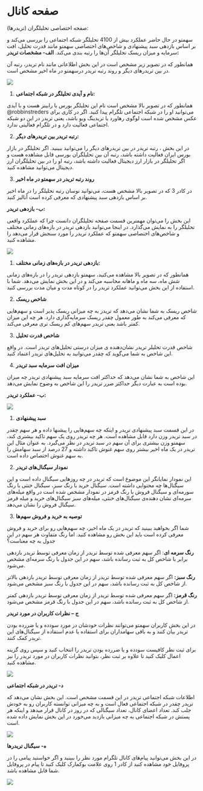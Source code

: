 # صفحه کانال

صفحه اختصاصی تحلیلگران (تریدرها):

سهمتو در حال حاضر عملکرد بیش از 4100 تحلیلگر شبکه اجتماعی را بررسی می‌کند و بر اساس بازدهی سبد پیشنهادی و شاخص‌های
اختصاصی سهمتو مانند قدرت تحلیل، افت سرمایه و میزان ریسک تحلیلگر آن‌ها را رتبه بندی می‌کند.
**الف- مشخصات تریدر:**

همانطور که در تصویر زیر مشخص است در این بخش اطلاعاتی مانند نام تریدر، رتبه آن در بین تریدرهای دیگر و روند رتبه تریدر
درسهمتو در ماه اخیر مشخص است.

![](/img/channel/1.png)

1. **نام و آیدی تحلیلگر در شبکه اجتماعی:**

همانطور که در تصویر بالا مشخص است نام این تحلیلگر بورس با رابینز هست و با آیدی @robbinstreders می‌توانید او را در شبکه
اجتماعی تلگرام پیدا کنید. اگر در کاری برای عکس مشخص شده است لوگوی رهاورد یا تریدینگ ویو باشد، یعنی تریدر در این دو شبکه
اجتماعی فعالیت دارد و در تلگرام فعالیتی ندارد.

2. **رتبه تریدر بین تریدرهای دیگر:**

در این بخش ، رتبه تریدر در بین تریدرهای دیگر را می‌توانید ببینید. اگر تحلیلگر در بازار بورس ایران فعالیت داشته باشد،
رتبه آن بین تحلیلگران بورسی قابل مشاهده هست و اگر تحلیلگر در بازار ارز دیجیتال فعالیت داشته باشد، رتبه او را در بین
تحلیلگران ارز دیجیتال می‌توانید مشاهده کنید.

3. **روند رتبه تریدر در سهمتو در ماه اخیر**

در کادر 3 که در تصویر بالا مشخص هست، می‌توانید نوسان رتبه تحلیلگر را در ماه اخیر بر اساس بازدهی سبد پیشنهادی که معرفی
کرده است آنالیز کنید.

**ب- بازدهی تریدر:**

این بخش را می‌توان مهمترین قسمت صفحه تحلیلگران دانست چرا که عملکرد واقعی تحلیلگر را به نمایش می‌گذارد. در اینجا
می‌توانید بازدهی تریدر در بازه‌های زمانی مختلف و شاخص‌های اختصاصی سهمتو که عملکرد تریدر را مورد سنجش قرار می‌دهد را
مشاهده کنید.

![](/img/channel/2.png)

1. **بازدهی تریدر در بازه‌های زمانی مختلف:**

همانطور که در تصویر بالا مشاهده می‌کنید، سهمتو بازدهی تریدر را در بازه‌های زمانی شش ماه، سه ماه و ماهانه محاسبه می‌کند و
در این بخش نمایش می‌دهد. شما با استفاده از این بخش می‌توانید عملکرد تریدر را در کوتاه مدت و میان مدت بررسی کنید.

2. **شاخص ریسک**

شاخص ریسک به شما نشان می‌دهد که تریدر به چه میزانی ریسک پذیر است و سهم‌هایی که معرفی می‌کند به طور معمول چقدر ریسک
سرمایه‌گذاری دارد. هر چه این میزان کمتر باشد یعنی تریدر سهم‌های کم ریسک ‌تری معرفی می‌کند.

3. **شاخص قدرت تحلیل**

شاخص قدرت تحلیلر تریدر نشان‌دهنده ی میزان درستی تحلیل‌های تریدر است. در واقع این شاخص به شما می‌گوید که چقدر می‌توانید
به تحلیل‌های تریدر اعتماد کنید.

4. **میزان افت سرمایه سبد تریدر**

این شاخص به شما نشان می‌دهد که حداکثر افت سرمایه سبد پیشنهادی تریدر چه میزان بوده است به عبارت دیگر حداکثر ضرر تریدر را
این شاخص به وضوح نمایش می‌دهد.

**ب- عملکرد تریدر:**

![](/img/channel/3.png)

1. **سبد پیشنهادی**

در این قسمت سبد پیشنهادی تریدر و اینکه چه سهم‌هایی را پیشنها داده و هر سهم چقدر در سبد تریدر وزن دارد قابل مشاهده است.
هر چه تریدر روی یک سهم تاکید بیشتری کند، سهمتو وزن بیشتری برای آن سهم در سبد تریدر در نظر می‌گیرد. به عنوان مثال این
تریدر در یک ماه اخیر بیشتر روی سهم غنوش تاکید داشته و 27 درصد از سبد سهامش را به سهم غنوش اختصاص داده است.

2. **نمودار سیگنال‌های تریدر**

این نمودار نمایانگر این موضوع است که تریدر در چه روزهایی سیگنال داده است و این سیگنال‌ها چه محتوایی داشته است. سیگنال
خرید با رنگ سبز، سیگنال خنثی با رنگ سورمه‌ای و سیگنال فروش با رنگ قرمز در نمودار مشخص شده است در واقع میله‌های سرمه‌ای
نشان دهنده‌ی سیگنال‌های خنثی، میله‌های سبز سیگنال‌های خرید و میله قرمز سیگنال فروش را نشان می‌دهد.

3. **توصیه به خرید و فروش سهم‌ها**

شما اگر بخواهید ببینید که تریدر در یک ماه اخیر، چه سهم‌هایی رو برای خرید و فروش معرفی کرده است باید این بخش رو مشاهده
کنید. اما رنگ متفاوت هر سهم در این جدول به چه معناست؟

**رنگ سرمه ای**: اگر سهم معرفی شده توسط تریدر از زمان معرفی توسط تریدر بازدهی برابر با شاخص کل به ثبت رسانده باشد، سهم
در این جدول با رنگ سرمه‌ای مشخص می‌شود.

**رنگ سبز:** اگر سهم معرفی شده توسط تریدر از زمان معرفی توسط تریدر بازدهی بالاتر از شاخص کل به ثبت رسانده باشد، سهم در
این جدول با رنگ سبز مشخص می‌شود.

**رنگ قرمز:** اگر سهم معرفی شده توسط تریدر از زمان معرفی توسط تریدر بازدهی کمتر از شاخص کل به ثبت رسانده باشد، سهم در
این جدول با رنگ قرمز مشخص می‌شود.

**ج – نظرات کاربران در مورد تریدر**

در این بخش کاربران سهمتو می‌توانند نظرات خودشان در مورد سودده و یا ضررده بودن تریدر بیان کنند و به باقی سهامداران برای
استفاده یا عدم استفاده از سیگنال‌های این تریدر کمک کنند.

برای ثبت نظر کافیست سودده و یا ضررده بودن تریدر را انتخاب کنید و سپس روی گزینه اعمال کلیک کنید تا علاوه بر ثبت نظر،
بتوانید نظرات کاربران در مورد تریدر را نیز مشاهده کنید.

![](/img/channel/4.png)

**د- تریدر در شبکه اجتماعی**

اطلاعات شبکه اجتماعی تریدر در این قسمت مشخص است. این بخش نشان می‌دهد که تریدر چقدر در شبکه اجتماعی فعال است و به چه
میزانی توانسته کاربران رو به خودش جلب کند. تعداد اعضای کانال، تعداد سیگنالی که در روز در کانال قرار میدهد و اینکه هر
پستش در شبکه اجتماعی به چه میزانی بازدید می‌خورد در این بخش نمایش داده شده است.

![](/img/channel/5.png)

**ه- سیگنال‌ تریدرها**

در این بخش می‌توانید پیام‌های کانال تلگرام مورد نظر را ببینید و اگر خواستید پیامی را در پروفایل خود مشاهده کنید از کادر
1 روی علامت بوکمارک کلیک کنید تا پیام در پروفایل شما قابل مشاهده باشد.

![](/img/channel/6.png)







